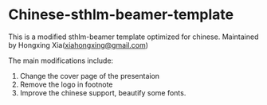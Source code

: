 # Chinese-sthlm-beamer-template

This is a modified sthlm-beamer template optimized for chinese. Maintained by Hongxing Xia(xiahongxing@gmail.com)

The main modifications include:

 1. Change the cover page of the presentaion
 2. Remove the logo in footnote
 3. Improve the chinese support, beautify some fonts.
